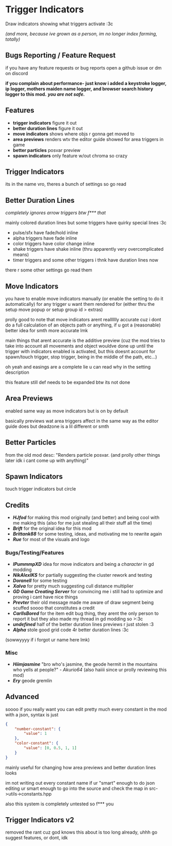 # Trigger Indicators
Draw indicators showing what triggers activate :3c

*(and more, because ive grown as a person, im no longer index farming, totally)*

## Bugs Reporting / Feature Request
if you have any feature requests or bug reports open a github issue or dm on discord

**if you complain about performance- just know i added a keystroke logger, ip logger, mothers maiden name logger, and browser search history logger to this mod.** ***you are not safe.***

## Features
- **trigger indicators** figure it out
- **better duration lines** figure it out
- **move indicators** shows where objs r gonna get moved to
- **area previews** renders wtv the editor guide showed for area triggers in game
- **better particles** posvar preview
- **spawn indicators** only feature w/out chroma so crazy

## Trigger Indicators
its in the name vro, theres a bunch of settings so go read

## Better Duration Lines
*completely ignores arrow triggers btw f\*\*\* that*

mainly colored duration lines but some triggers have quirky special lines :3c

- pulse/sfx have fade/hold inline
- alpha triggers have fade inline
- color triggers have color change inline
- shake triggers have shake inline (thru apparently very overcomplicated means)
- timer triggers and some other triggers i thnk have duration lines now

there r some other settings go read them

## Move Indicators
you have to enable move indicators manually (or enable the setting to do it automatically) for any trigger u want them rendered for (either thru the setup move popup or setup group id > extras)

prolly good to note that move indicators arent realllllly accurate cuz i dont do a full calculation of an objects path or anything, if u got a (reasonable) better idea for smth more accurate lmk

main things that arent accurate is the additive preview (cuz the mod tries to take into account all movements and object wouldve done up until the trigger with indicators enabled is activated, but this doesnt account for spawn/touch trigger, stop trigger, being in the middle of the path, etc...)

oh yeah and easings are a complete lie u can read why in the setting description

this feature still def needs to be expanded btw its not done

## Area Previews
enabled same way as move indicators but is on by default

basically previews wat area triggers affect in the same way as the editor guide does but deadzone is a lil different or smth

## Better Particles
from the old mod desc: "Renders particle posvar. (and prolly other things later idk i cant come up with anything)"

## Spawn Indicators
touch trigger indicators but circle

## Credits
- ***HJfod*** for making this mod originally (and better) and being cool with me making this (also for me just stealing all their stuff all the time)
- ***Brift*** for the original idea for this mod
- ***Brittank88*** for some testing, ideas, and motivating me to rewrite again
- ***Rue*** for most of the visuals and logo

### Bugs/Testing/Features
- ***IPummmpXD*** idea for move indicators and being a *character* in gd modding
- ***NikAlexIKS*** for partially suggesting the cluster rework and testing
- ***Doranell*** for some testing
- ***Xalva*** for pretty much suggesting cull distance multiplier
- ***GD Game Creating Server*** for convincing me i still had to optimize and proving i cant have nice things
- ***Prevter*** their old message made me aware of draw segment being scuffed soooo that constitutes a credit
- ***CarlIsBored*** for the item edit bug thing, they arent the only person to report it but they also made my thread in gd modding so >:3c
- ***undefined*** half of the better duration lines previews r just stolen :3
- ***Alpha*** stole good grid code 4r better duration lines :3c

(sowwyyyy if i forgot ur name here lmk)

### Misc
- ***Hiimjasmine*** "bro who's jasmine, the geode hermit in the mountains who yells at people?" - *Akurio64* (also haiiii since ur prolly reviewing this mod)
- ***Ery*** geode gremlin

## Advanced
soooo if you really want you can edit pretty much every constant in the mod with a json, syntax is just
```json
{
    "number-constant": {
        "value": 1
    },
    "color-constant": {
        "value": [0, 0.5, 1, 1]
    }
}
```

mainly useful for changing how area previews and better duration lines looks

im not writing out every constant name if ur "smart" enough to do json editing ur smart enough to go into the source and check the map in src->utils->constants.hpp

also this system is completely untested so f\*\*\* you

## Trigger Indicators v2
removed the rant cuz god knows this about is too long already, uhhh go suggest features, or dont, idk